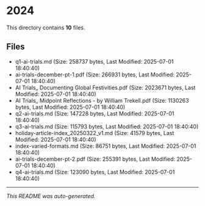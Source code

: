 # 2024

This directory contains **10** files.

## Files

- q1-ai-trials.md (Size: 258737 bytes, Last Modified: 2025-07-01 18:40:40)
- ai-trials-december-pt-1.pdf (Size: 266931 bytes, Last Modified: 2025-07-01 18:40:40)
- AI Trials_ Documenting Global Festivities.pdf (Size: 2023671 bytes, Last Modified: 2025-07-01 18:40:40)
- AI Trials_ Midpoint Reflections - by William Trekell.pdf (Size: 1130263 bytes, Last Modified: 2025-07-01 18:40:40)
- q2-ai-trials.md (Size: 147228 bytes, Last Modified: 2025-07-01 18:40:40)
- q3-ai-trials.md (Size: 115793 bytes, Last Modified: 2025-07-01 18:40:40)
- holiday-article-index_20250322_v1.md (Size: 41579 bytes, Last Modified: 2025-07-01 18:40:40)
- index-varied-formats.md (Size: 86751 bytes, Last Modified: 2025-07-01 18:40:40)
- ai-trials-december-pt-2.pdf (Size: 255391 bytes, Last Modified: 2025-07-01 18:40:40)
- q4-ai-trials.md (Size: 123090 bytes, Last Modified: 2025-07-01 18:40:40)

---
*This README was auto-generated.*
